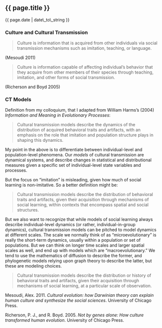 {{ page.title }}
----------------

<div class="publish_date">
{{ page.date | date\_to\_string }}
</div>

### Culture and Cultural Transmission

> Culture is information that is acquired from other individuals via
> social transmission mechanisms such as imitation, teaching, or
> language.

(Mesoudi 2011)

> Culture is information capable of affecting individual’s behavior that
> they acquire from other members of their species through teaching,
> imitation, and other forms of social transmission.

(Richerson and Boyd 2005)

### CT Models

Definition from my colloquium, that I adapted from William Harms’s
(2004) *Information and Meaning in Evolutionary Processes*:

> Cultural transmission models describe the dynamics of the distribution
> of acquired behavioral traits and artifacts, with an emphasis on the
> role that imitation and population structure plays in shaping this
> dynamics.

My point in the above is to differentiate between individual-level and
population-level phenomena. Our *models* of cultural transmission are
dynamical systems, and describe changes in statistical and
distributional measures given a specific set of individual-level state
variables and processes.

But the focus on “imitation” is misleading, given how much of social
learning is non-imitative. So a better definition might be:

> Cultural transmission models describe the distribution of behavioral
> traits and artifacts, given their acquisition through mechanisms of
> social learning, within contexts that encompass spatial and social
> structures.

But we also want to recognize that while models of social learning
always describe individual-level dynamics (or rather,
individual-in-group dynamics), cultural transmission models can be
pitched to model dynamics at different scales. The scale we normally
think of as “microevolutionary” is really the short-term dynamics,
usually within a population or set of populations. But we can think on
longer time scales and larger spatial scales as well, and end up with
models which are “macroevolutionary.” We tend to use the mathematics of
diffusion to describe the former, and phylogenetic models relying upon
graph theory to describe the latter, but these are modeling choices.

> Cultural transmission models describe the distribution or history of
> behavioral traits and artifacts, given their acquisition through
> mechanisms of social learning, at a particular scale of observation.

Mesoudi, Alex. 2011. *Cultural evolution: how Darwinian theory can
explain human culture and synthesize the social sciences*. University of
Chicago Press.

Richerson, P. J., and R. Boyd. 2005. *Not by genes alone: How culture
transformed human evolution*. University of Chicago Press.
